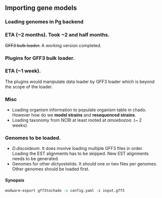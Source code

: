 ## Importing gene models
### Loading genomes in Pg backend
### ETA (~2 months). Took ~2 and half months.
~~GFF3 bulk loader.~~ A working version completed.

### Plugins for GFF3 bulk loader.
### ETA (~1 week).
The plugins would manipulate data loader by GFF3 loader which is beyond the scope of the loader.

### Misc
* Loading organism information to populate organism table in chado. However how do we __model strains__ and __resequenced strains__.
* Loading taxonomy from NCBI at least rooted at _amoebozoa._ (~ 2 weeks).


### Genomes to be loaded.
* _D.discoideum_. It does involve loading multiple GFF3 files in order. Loading the EST alignments 
    has to be skipped. New EST alignments needs to be generated.
* Genomes for other dictyostelids. It should one or two files per genomes. Other genomes should be loaded first.

#### Synopsis

```perl
modware-export gff3tochado -c config.yaml -i input.gff3
```

